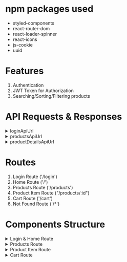 # npm packages used

- styled-components
- react-router-dom
- react-loader-spinner
- react-icons
- js-cookie
- uuid

# Features

1. Authentication  
2. JWT Token for Authorization
3. Searching/Sorting/Filtering products

<h1>API Requests & Responses</h1>
<details>
<summary>loginApiUrl</summary>

#### API: `https://apis.ccbp.in/login`

#### Method: `POST`

#### Description

Returns a response based on the credentials provided

#### Sample Success Response

```json
{
  "jwt_token": "eyJhbGciOiJIUzI1NiIsInR5cCI6IkpXVCJ9.eyJ1c2VybmFtZSI6InJhaHVsIiwicm9sZSI6IlBSSU1FX1VTRVIiLCJpYXQiOjE2MTk2Mjg2MTN9.nZDlFsnSWArLKKeF0QbmdVfLgzUbx1BGJsqa2kc_21Y"
}
```

#### Sample Failure Response

```json
{
  "status_code": 404,
  "error_msg": "Username is not found"
}
```

</details>
<details>
<summary>productsApiUrl</summary>

#### API: `https://apis.ccbp.in/products`

#### Example: `https://apis.ccbp.in/products?sort_by=PRICE_HIGH&category=4&title_search=machine&rating=4`

#### Method: `GET`

#### Description

Returns a response containing the list of Products

#### Success Response

```json
{
  "products": [
    {
      "title": "Front Load Machine",
      "brand": "Samsung",
      "price": 22490,
      "id": 24,
      "image_url": "https://assets.ccbp.in/frontend/react-js/ecommerce/appliances-washing-machine.png",
      "rating": 4.5,
    },
      ....
  ]
}
```

</details>
<details>

<summary>productDetailsApiUrl</summary>

#### API: `https://apis.ccbp.in/products/:id`

#### Example: `http://localhost:3000/products/16`

#### Method: `GET`

#### Description

Returns a response containing the Product details

#### Sample Success Response

```json
{
  "id":16,
  "image_url":"https://assets.ccbp.in/frontend/react-js/ecommerce/cloths-long-fork.png",
  "title":"Embroidered Net Gown","price":62990,"description":"An Embroidered Net Gown is the clothing worn by a bride during a wedding ceremony. It enhances your beauty wearing this vibrant, gorgeous, and beautiful Wedding Gown. Find your dream wedding dress today. It features foldable, one hoop steel, two layers of tulles, and is elastic in the waist part. ",
  "brand":"Manyavar",
  "total_reviews":879,
  "rating":3,
  "availability":"In Stock",
  "similar_products":[
    {
      "id":1,
      "image_url":"https://assets.ccbp.in/frontend/react-js/ecommerce/clothes-cap.png",
      "title":"Wide Bowknot Hat",
      "style":"Wide Bowknot Hat for Women and Girls (Multicolor)",
      "price":288,
      "description":"This Summer's perfect White Wide Brim Straw Beach hat is perfect for a hot day. It has the Floppy Style which gives you good coverage from the sun's hot rays and is sure to make the right style statement. It is made of high-quality & skin-friendly paper straw material and lightweight. ",
      "brand":"MAJIK",
      "total_reviews":245,
      "rating":3.6,
      "availability":"In Stock"
    },
      ...
  ]
}
```

</details>

# Routes

1. Login Route ('/login')
2. Home Route ('/')
3. Products Route ('/products')
4. Product Item Route ("/products/:id")
5. Cart Route ('/cart')
6. Not Found Route ('/*')

<h1>Components Structure</h1>
<details>
<summary>Login & Home Route </summary>
<div style="text-align: center;">
    <img src="https://assets.ccbp.in/frontend/content/react-js/nxt-trendz-authentication-login-home-component-structure-breakdown.png" alt="component structure breakdown" style="max-width:100%;box-shadow:0 2.8px 2.2px rgba(0, 0, 0, 0.12)">
</div>
</details>
<details>
<summary>Products Route </summary>
<div style="text-align: center;">
    <img src="https://assets.ccbp.in/frontend/content/react-js/nxt-trendz-products-filter-group-component-structure-breakdown.png" alt="component structure breakdown" style="max-width:100%;box-shadow:0 2.8px 2.2px rgba(0, 0, 0, 0.12)">
</div>
</details>
<details>
<summary>Product Item Route </summary>
<div style="text-align: center;">
    <img src="https://assets.ccbp.in/frontend/content/react-js/nxt-trendz-specific-product-details-component-breakdown-structure.png" alt="component structure breakdown" style="max-width:100%;box-shadow:0 2.8px 2.2px rgba(0, 0, 0, 0.12)">
</div>
</details>
<details>
<summary>Cart Route </summary>
<div style="text-align: center;">
    <img src="https://assets.ccbp.in/frontend/content/react-js/nxt-trendz-cart-features-component-structure-breakdown.png" alt="component structure breakdown" style="max-width:100%;box-shadow:0 2.8px 2.2px rgba(0, 0, 0, 0.12)">
</div>
</details>
